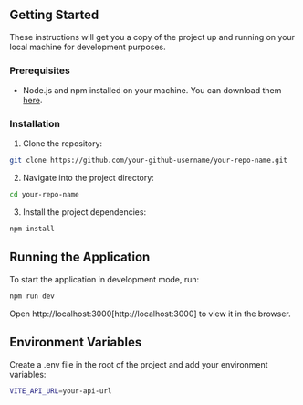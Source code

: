 ## Getting Started

These instructions will get you a copy of the project up and running on your local machine for development purposes.

### Prerequisites

- Node.js and npm installed on your machine. You can download them [here](https://nodejs.org/en/download/).

### Installation

1. Clone the repository:

```bash
git clone https://github.com/your-github-username/your-repo-name.git
```

2. Navigate into the project directory:

```bash
cd your-repo-name
```

3. Install the project dependencies:

```bash
npm install
```

## Running the Application

To start the application in development mode, run:

```bash
npm run dev
```

Open http://localhost:3000[http://localhost:3000] to view it in the browser.

## Environment Variables

Create a .env file in the root of the project and add your environment variables:

```bash
VITE_API_URL=your-api-url
```
